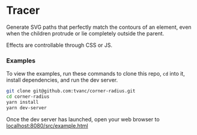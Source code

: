 # Tracer

Generate SVG paths that perfectly match the contours of an element, even when the children protrude or lie completely outside the parent.

Effects are controllable through CSS or JS.

### Examples

To view the examples, run these commands to clone this repo,
`cd` into it, install dependencies, and run the dev server.

```bash
git clone git@github.com:tvanc/corner-radius.git
cd corner-radius
yarn install
yarn dev-server
```

Once the dev server has launched, open your web browser to [localhost:8080/src/example.html](http://localhost:8080/src/example.html)
